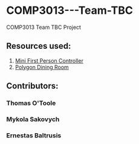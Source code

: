 # COMP3013---Team-TBC
COMP3013 Team TBC Project

## Resources used: 
1. [Mini First Person Controller](https://assetstore.unity.com/packages/tools/input-management/mini-first-person-controller-174710)
2. [Polygon Dining Room](https://assetstore.unity.com/packages/3d/props/interior/polygon-dining-room-199435)

## Contributors: 
### Thomas O'Toole
### Mykola Sakovych 
### Ernestas Baltrusis